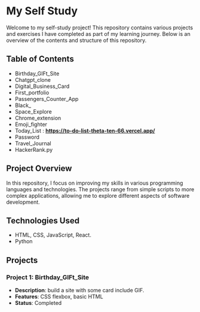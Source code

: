 # My Self Study

Welcome to my self-study project! This repository contains various projects and exercises I have completed as part of my learning journey. Below is an overview of the contents and structure of this repository.

## Table of Contents
- Birthday_GIFt_Site
- Chatgpt_clone
- Digital_Business_Card
- First_portfolio
- Passengers_Counter_App
- Black_
- Space_Explore
- Chrome_extension
- Emoji_fighter
- Today_List : **https://to-do-list-theta-ten-66.vercel.app/**
- Password
- Travel_Journal
- HackerRank.py

## Project Overview
In this repository, I focus on improving my skills in various programming languages and technologies. The projects range from simple scripts to more complex applications, allowing me to explore different aspects of software development.

## Technologies Used
- HTML, CSS, JavaScript, React.
- Python

## Projects
### Project 1: Birthday_GIFt_Site
- **Description**: build a site with some card include GIF.
- **Features**: CSS flexbox, basic HTML
- **Status**: Completed
